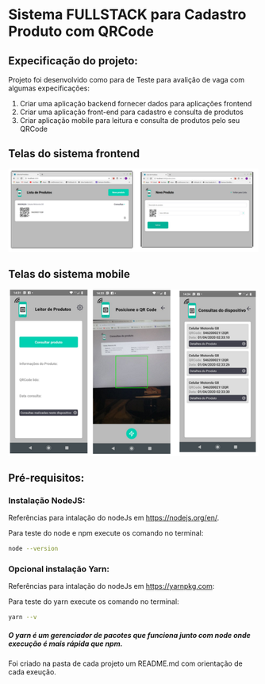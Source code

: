 # Sistema FULLSTACK para Cadastro Produto com QRCode

## Expecificação do projeto:

Projeto foi desenvolvido como para de Teste para avalição de vaga com algumas expecificações:
1. Criar uma aplicação backend fornecer dados para aplicações frontend
2. Criar uma aplicação front-end para cadastro e consulta de produtos
3. Criar aplicação mobile para leitura e consulta de produtos pelo seu QRCode

## Telas do sistema frontend
![Tela01](https://github.com/fabioindaiatuba/backend_frontend_mobile_teste/blob/master/snapshots/front.png)

## Telas do sistema mobile
![Tela02](https://github.com/fabioindaiatuba/backend_frontend_mobile_teste/blob/master/snapshots/mobile.png)


## Pré-requisitos:

### Instalação NodeJS:
Referências para intalação do nodeJs em https://nodejs.org/en/.

Para teste do node e npm execute os comando no terminal:
```bash
node --version
```

### Opcional instalação Yarn:
Referências para intalação do nodeJs em https://yarnpkg.com:

Para teste do yarn execute os comando no terminal:
```bash
yarn --v
```
##### O yarn é um gerenciador de pacotes que funciona junto com node onde execução é mais rápida que npm.  

Foi criado na pasta de cada projeto um README.md com orientação de cada exeução.

